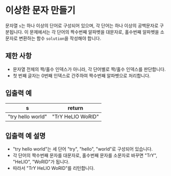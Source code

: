 # 이상한 문자 만들기

문자열 `s`는 하나 이상의 단어로 구성되어 있으며, 각 단어는 하나 이상의 공백문자로 구분됩니다. 이 문제에서는 각 단어의 짝수번째 알파벳을 대문자로, 홀수번째 알파벳을 소문자로 변환하는 함수 `solution`을 작성해야 합니다.

## 제한 사항

- 문자열 전체의 짝/홀수 인덱스가 아니라, 각 단어별로 짝/홀수 인덱스를 판단합니다.
- 첫 번째 글자는 0번째 인덱스로 간주하여 짝수번째 알파벳으로 처리합니다.

## 입출력 예

| s                | return           |
| ---------------- | ---------------- |
| "try hello world" | "TrY HeLlO WoRlD" |

## 입출력 예 설명

- "try hello world"는 세 단어 "try", "hello", "world"로 구성되어 있습니다.
- 각 단어의 짝수번째 문자를 대문자로, 홀수번째 문자를 소문자로 바꾸면 "TrY", "HeLlO", "WoRlD"가 됩니다.
- 따라서 "TrY HeLlO WoRlD"를 리턴합니다.
